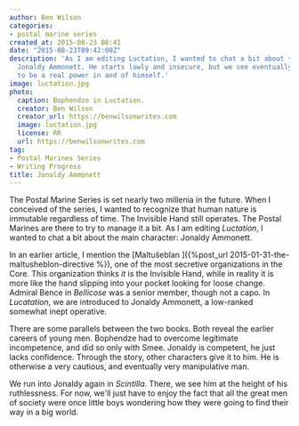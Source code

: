 ```yaml
---
author: Ben Wilson
categories:
- postal marine series
created_at: 2015-08-23 08:41
date: "2015-08-23T09:42:00Z"
description: 'As I am editing Luctation, I wanted to chat a bit about the main character:
  Jonaldy Ammonett. He starts lowly and insecure, but we see eventually that he rises
  to be a real power in and of himself.'
image: luctation.jpg
photo:
  caption: Bophendze in Luctation.
  creator: Ben Wilson
  creator_url: https://benwilsonwrites.com
  image: luctation.jpg
  license: RR
  url: https://benwilsonwrites.com
tag:
- Postal Marines Series
- Writing Progress
title: Jonaldy Ammonett
---
```

The Postal Marine Series is set nearly two millenia in the future. When I conceived of the series, I wanted to recognize that human nature is immutable regardless of time. The Invisible Hand still operates. The Postal Marines are there to try to manage it a bit. As I am editing *Luctation*, I wanted to chat a bit about the main character: Jonaldy Ammonett.

<!--more-->

In an earlier article, I mention the [Maltuŝeblan ]({%post_url 2015-01-31-the-maltusheblon-directive %}), one of the most secretive organizations in the Core. This organization thinks *it* is the Invisible Hand, while in reality it is more like the hand slipping into your pocket looking for loose change. Admiral Bence in *Bellicose* was a senior member, though not a capo. In *Lucatation*, we are introduced to Jonaldy Ammonett, a low-ranked somewhat inept operative.

There are some parallels between the two books. Both reveal the earlier careers of young men. Bophendze had to overcome legitimate incompetence, and did so only with Smee. Jonaldy is competent, he just lacks confidence. Through the story, other characters give it to him. He is otherwise a very cautious, and eventually very manipulative man.

We run into Jonaldy again in *Scintilla*. There, we see him at the height of his ruthlessness. For now, we'll just have to enjoy the fact that all the great men of society were once little boys wondering how they were going to find their way in a big world.
